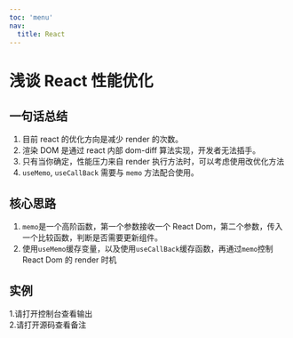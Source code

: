 ```yaml
---
toc: 'menu'
nav:
  title: React
---
```


# 浅谈 React 性能优化

## 一句话总结

1. 目前 react 的优化方向是减少 render 的次数。
2. 渲染 DOM 是通过 react 内部 dom-diff 算法实现，开发者无法插手。
3. 只有当你确定，性能压力来自 render 执行方法时，可以考虑使用改优化方法
4. `useMemo`, `useCallBack` 需要与 `memo` 方法配合使用。

## 核心思路

1. `memo`是一个高阶函数，第一个参数接收一个 React Dom，第二个参数，传入一个比较函数，判断是否需要更新组件。
2. 使用`useMemo`缓存变量，以及使用`useCallBack`缓存函数，再通过`memo`控制 React Dom 的 render 时机

## 实例

<Alert type="info">
1.请打开控制台查看输出<br>
2.请打开源码查看备注
</Alert>

<code
  src="../../src/components/optimization/index.tsx"
/>

